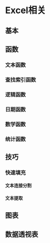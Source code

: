 Excel相关
==============


## 基本


## 函数

### 文本函数

### 查找索引函数

### 逻辑函数

### 日期函数

### 数学函数

### 统计函数


## 技巧

### 快速填充

#### 文本连接分割

#### 文本提取


## 图表


## 数据透视表
